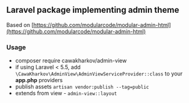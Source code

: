 ## Laravel package implementing admin theme


Based on [https://github.com/modularcode/modular-admin-html](https://github.com/modularcode/modular-admin-html)

### Usage

- composer require cawakharkov/admin-view
- if using Laravel < 5.5, add ```\CawaKharkov\AdminView\AdminViewServiceProvider::class``` to your **app.php** providers
- publish assets ``` artisan vendor:publish --tag=public ```
- extends from view - ```admin-view::layout```

